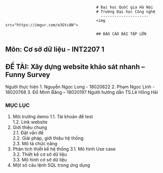                                             # Đại học Quốc gia Hà Nội
                                            # Trường Đại học Công nghệ
                                              ---------------------
                                            <img src="https://imgur.com/e3GtcAN">

                                            ## BÁO CÁO BÀI TẬP LỚN

## Môn: Cơ sở dữ liệu - INT2207 1
## ĐỀ TÀI: Xây dựng website khảo sát nhanh – Funny Survey 

Người thực hiện	     1.	Nguyễn Ngọc Long - 18020822
                     2.	Phạm Ngọc Linh - 18020768
                     3.	Đỗ Minh Bằng – 18020197
Người hướng dẫn	     TS.Lê Hồng Hải

### MỤC LỤC

1.	Môi trường demo	
  1.1.	Tài khoản để test	
  1.2.	Link website	
2.	Giới thiệu chung	
  2.1.	Đặt vấn đề	
  2.2.	Giải pháp, giới thiệu hệ thống	
  2.3.	Mô tả chức năng	
3.	Phân tích thiết kế hệ thống	
  3.1.	Mô hình Use case	
  3.2.	Thiết kế cơ sở dữ liệu	
  3.3.	Mô hình cơ sở dữ liệu	
4.	Một số câu lệnh SQL trong ứng dụng	

